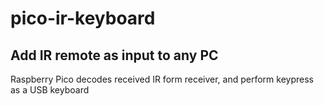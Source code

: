 # pico-ir-keyboard
## Add IR remote as input to any PC
Raspberry Pico decodes received IR form receiver, and perform keypress as a USB keyboard
